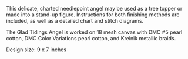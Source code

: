This delicate, charted needlepoint angel
may be used as a tree topper or made into
a stand-up figure. Instructions for both
finishing methods are included, as well as
a detailed chart and stitch diagrams.

The Glad Tidings Angel is worked on 18 mesh
canvas with DMC #5 pearl cotton, DMC Color
Variations pearl cotton, and Kreinik
metallic braids.

Design size: 9 x 7 inches
